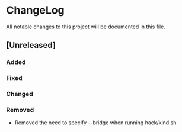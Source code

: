 # ChangeLog

All notable changes to this project will be documented in this file.

## [Unreleased]

### Added

### Fixed

### Changed

### Removed

- Removed the need to specify --bridge when running hack/kind.sh
